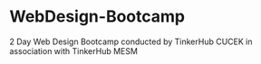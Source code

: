 # WebDesign-Bootcamp
2 Day Web Design Bootcamp conducted by TinkerHub CUCEK in association with TinkerHub MESM
